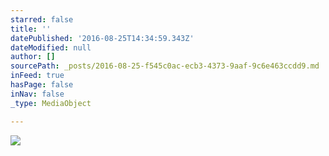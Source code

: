 ```yaml
---
starred: false
title: ''
datePublished: '2016-08-25T14:34:59.343Z'
dateModified: null
author: []
sourcePath: _posts/2016-08-25-f545c0ac-ecb3-4373-9aaf-9c6e463ccdd9.md
inFeed: true
hasPage: false
inNav: false
_type: MediaObject

---
```

![](https://the-grid-user-content.s3-us-west-2.amazonaws.com/767d5a59-53a6-4e48-98ce-0c192cbdf279.jpg)